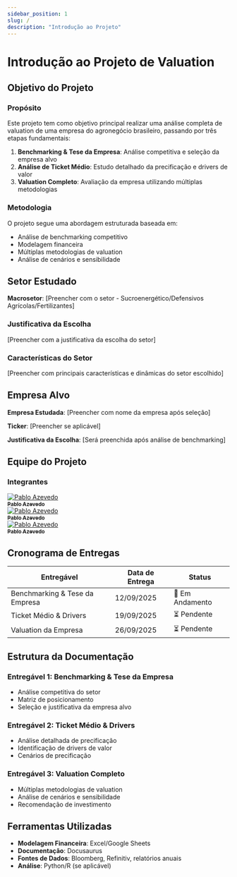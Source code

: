 ```yaml
---
sidebar_position: 1
slug: /
description: "Introdução ao Projeto"
---
```


# Introdução ao Projeto de Valuation

## Objetivo do Projeto

### Propósito
Este projeto tem como objetivo principal realizar uma análise completa de valuation de uma empresa do agronegócio brasileiro, passando por três etapas fundamentais:

1. **Benchmarking & Tese da Empresa**: Análise competitiva e seleção da empresa alvo
2. **Análise de Ticket Médio**: Estudo detalhado da precificação e drivers de valor
3. **Valuation Completo**: Avaliação da empresa utilizando múltiplas metodologias

### Metodologia
O projeto segue uma abordagem estruturada baseada em:
- Análise de benchmarking competitivo
- Modelagem financeira
- Múltiplas metodologias de valuation
- Análise de cenários e sensibilidade

## Setor Estudado

**Macrosetor**: [Preencher com o setor - Sucroenergético/Defensivos Agrícolas/Fertilizantes]

### Justificativa da Escolha
[Preencher com a justificativa da escolha do setor]

### Características do Setor
[Preencher com principais características e dinâmicas do setor escolhido]

## Empresa Alvo

**Empresa Estudada**: [Preencher com nome da empresa após seleção]

**Ticker**: [Preencher se aplicável]

**Justificativa da Escolha**: [Será preenchida após análise de benchmarking]

## Equipe do Projeto

### Integrantes

<div style={{display: 'flex', flexWrap: 'wrap', gap: '20px', marginTop: '20px'}}>

  <div style={{ margin: 10, textAlign: 'center' }}>
    <a href="https://www.linkedin.com/in/pabloazevedo/">
      <img src={require("../static/img/Pablo.png").default} style={{ borderRadius: '10%', width: 120 }} alt="Pablo Azevedo" />
      <br />
      <sub><b>Pablo Azevedo</b></sub>
    </a>
  </div>
  <div style={{ margin: 10, textAlign: 'center' }}>
    <a href="https://www.linkedin.com/in/pabloazevedo/">
      <img src={require("../static/img/Pablo.png").default} style={{ borderRadius: '10%', width: 120 }} alt="Pablo Azevedo" />
      <br />
      <sub><b>Pablo Azevedo</b></sub>
    </a>
  </div>
  <div style={{ margin: 10, textAlign: 'center' }}>
    <a href="https://www.linkedin.com/in/pabloazevedo/">
      <img src={require("../static/img/Pablo.png").default} style={{ borderRadius: '10%', width: 120 }} alt="Pablo Azevedo" />
      <br />
      <sub><b>Pablo Azevedo</b></sub>
    </a>
  </div>
</div>

## Cronograma de Entregas

| Entregável | Data de Entrega | Status |
|------------|-----------------|--------|
| Benchmarking & Tese da Empresa | 12/09/2025 | 🔄 Em Andamento |
| Ticket Médio & Drivers | 19/09/2025 | ⏳ Pendente |
| Valuation da Empresa | 26/09/2025 | ⏳ Pendente |

## Estrutura da Documentação

### Entregável 1: Benchmarking & Tese da Empresa
- Análise competitiva do setor
- Matriz de posicionamento
- Seleção e justificativa da empresa alvo

### Entregável 2: Ticket Médio & Drivers
- Análise detalhada de precificação
- Identificação de drivers de valor
- Cenários de precificação

### Entregável 3: Valuation Completo
- Múltiplas metodologias de valuation
- Análise de cenários e sensibilidade
- Recomendação de investimento

## Ferramentas Utilizadas

- **Modelagem Financeira**: Excel/Google Sheets
- **Documentação**: Docusaurus
- **Fontes de Dados**: Bloomberg, Refinitiv, relatórios anuais
- **Análise**: Python/R (se aplicável)

